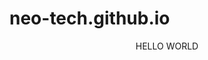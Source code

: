 # neo-tech.github.io
<HTML>
<HEAD>
<TITLE>hello world</TITLE>
</HEAD>
<BODY>
<CENTER>HELLO WORLD</CENTER>
</BODY>
</HTML>
